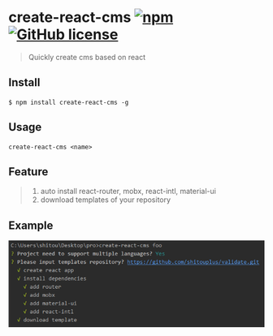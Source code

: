 # create-react-cms  [![npm](https://img.shields.io/npm/v/create-react-cms.svg)](https://www.npmjs.com/package/create-react-cms) [![GitHub license](https://img.shields.io/github/license/shitouplus/create-react-cms.svg)](https://github.com/shitouplus/create-react-cms/blob/master/LICENSE) 
> Quickly create cms based on react

## Install

```
$ npm install create-react-cms -g
```

## Usage

```
create-react-cms <name> 
```

## Feature
> 1. auto install react-router, mobx, react-intl, material-ui
> 2. download templates of your repository

## Example
![create-react-cms](create-react-cms.png)
